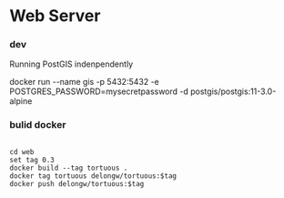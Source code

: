 # Web Server

### dev

Running PostGIS indenpendently

docker run --name gis -p 5432:5432 -e POSTGRES_PASSWORD=mysecretpassword -d postgis/postgis:11-3.0-alpine

### bulid docker

```shell

cd web
set tag 0.3
docker build --tag tortuous .
docker tag tortuous delongw/tortuous:$tag
docker push delongw/tortuous:$tag

```
